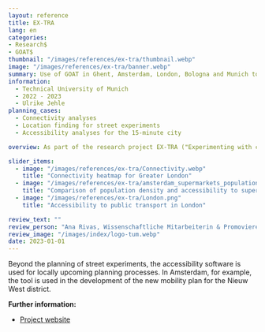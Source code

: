 ```yaml
---
layout: reference
title: EX-TRA
lang: en
categories:
- Research$
- GOAT$
thumbnail: "/images/references/ex-tra/thumbnail.webp"
image: "/images/references/ex-tra/banner.webp"
summary: Use of GOAT in Ghent, Amsterdam, London, Bologna and Munich to conduct accessibility analyses and identify suitable locations for street experiments.
information:
  - Technical University of Munich
  - 2022 - 2023
  - Ulrike Jehle
planning_cases:
  - Connectivity analyses
  - Location finding for street experiments
  - Accessibility analyses for the 15-minute city

overview: As part of the research project EX-TRA ("Experimenting with city streets to transform urban mobility"), GOAT is being applied to the five cities of Ghent, Amsterdam, London, Bologna and Munich. The planning tool is used by local planners and scientific partners to conduct accessibility and connectivity analyses for active mobility. In this way, weak points in accessibility to important destinations for daily needs can be identified and suitable measures can be defined e.g. in the form of street space experiments. This can be done, for example, by converting parking spaces into play areas for children, placing pop-up shops and food trucks, or greening the street space.

slider_items:
  - image: "/images/references/ex-tra/Connectivity.webp"
    title: "Connectivity heatmap for Greater London"
  - image: "/images/references/ex-tra/amsterdam_supermarkets_population.webp"
    title: "Comparison of population density and accessibility to supermarkets in Amsterdam"
  - image: "/images/references/ex-tra/London.png"
    title: "Accessibility to public transport in London"

review_text: ""
review_person: "Ana Rivas, Wissenschaftliche Mitarbeiterin & Promovierende zum Thema Straßenraumexperimente"
review_image: "/images/index/logo-tum.webp"
date: 2023-01-01
---
```


Beyond the planning of street experiments, the accessibility software is used for locally upcoming planning processes. In Amsterdam, for example, the tool is used in the development of the new mobility plan for the Nieuw West district.

**Further information:**
- [Project website](https://www.ex-tra-project.eu/ "Project website EX-TRA")

